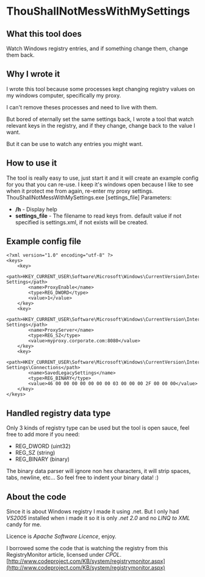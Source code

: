 # ThouShallNotMessWithMySettings

## What this tool does

Watch Windows registry entries, and if something change them, change them back.

## Why I wrote it

I wrote this tool because some processes kept changing registry values on my windows computer, specifically my proxy.

I can't remove theses processes and need to live with them.

But bored of eternally set the same settings back, I wrote a tool that watch relevant keys in the registry, and if they change, change back to the value I want.

But it can be use to watch any entries you might want.

## How to use it
The tool is really easy to use, just start it and it will create an example config for you that you can re-use. I keep it's windows open because I like to see when it protect me from again, re-enter my proxy settings.
    ThouShallNotMessWithMySettings.exe [settings_file]
Parameters:

* **/h** - Display help
* **settings_file** - The filename to read keys from. default value if not specified is settings.xml, if not exists will be created.


## Example config file

    <?xml version="1.0" encoding="utf-8" ?>
    <keys>
        <key>
            <path>HKEY_CURRENT_USER\Software\Microsoft\Windows\CurrentVersion\Internet Settings</path>
            <name>ProxyEnable</name>
            <type>REG_DWORD</type>
            <value>1</value>
        </key>
        <key>
            <path>HKEY_CURRENT_USER\Software\Microsoft\Windows\CurrentVersion\Internet Settings</path>
            <name>ProxyServer</name>
            <type>REG_SZ</type>
            <value>myproxy.corporate.com:8080</value>
        </key>
        <key>
            <path>HKEY_CURRENT_USER\Software\Microsoft\Windows\CurrentVersion\Internet Settings\Connections</path>
            <name>SavedLegacySettings</name>
            <type>REG_BINARY</type>
            <value>46 00 00 00 00 00 00 00 03 00 00 00 2F 00 00 00</value>
        </key>
    </keys>


## Handled registry data type
Only 3 kinds of registry type can be used but the tool is open sauce, feel free to add more if you need:

*  REG_DWORD (uint32)
*  REG_SZ (string)
*  REG_BINARY (binary)

The binary data parser will ignore non hex characters, it will strip spaces, tabs, newline, etc… So feel free to indent your binary data! :)


## About the code
Since it is about Windows registry I made it using .net. But I only had *VS2005* installed when i made it so it is only *.net 2.0* and no *LINQ to XML* candy for me.

Licence is *Apache Software Licence*, enjoy.

I borrowed some the code that is watching the registry from this RegistryMonitor article, licensed under *CPOL*. [http://www.codeproject.com/KB/system/registrymonitor.aspx](http://www.codeproject.com/KB/system/registrymonitor.aspx)